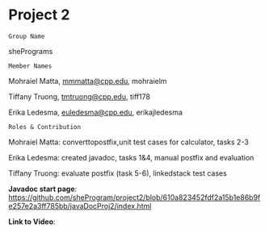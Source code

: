 # Project 2
    Group Name
shePrograms

    Member Names
Mohraiel Matta, mmmatta@cpp.edu, mohraielm

Tiffany Truong, tmtruong@cpp.edu, tiff178

Erika Ledesma, euledesma@cpp.edu, erikajledesma

    Roles & Contribution

Mohraiel Matta: converttopostfix,unit test cases for calculator, tasks 2-3

Erika Ledesma: created javadoc, tasks 1&4, manual postfix and evaluation

Tiffany Truong: evaluate postfix (task 5-6), linkedstack test cases

**Javadoc start page**: https://github.com/sheProgram/project2/blob/610a823452fdf2a15b1e86b9fe257e2a3ff785bb/javaDocProj2/index.html


**Link to Video**: 
